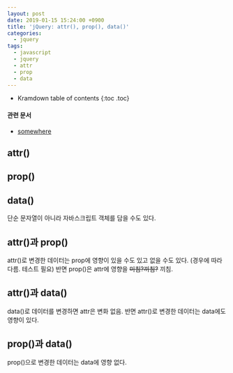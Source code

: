 ```yaml
---
layout: post
date: 2019-01-15 15:24:00 +0900
title: 'jQuery: attr(), prop(), data()'
categories:
  - jquery
tags:
  - javascript
  - jquery
  - attr
  - prop
  - data
---
```


* Kramdown table of contents
{:toc .toc}

#### 관련 문서

- [somewhere](/somewhere)

## attr()

## prop()

## data()

단순 문자열이 아니라 자바스크립트 객체를 담을 수도 있다.

## attr()과 prop()

attr()로 변경한 데이터는 prop에 영향이 있을 수도 있고 없을 수도 있다. (경우에 따라 다름. 테스트 필요) 반면 prop()은 attr에 영향을 ~~미침?끼침?~~ 끼침.

## attr()과 data()

data()로 데이터를 변경하면 attr은 변화 없음. 반면 attr()로 변경한 데이터는 data에도 영향이 있다.

## prop()과 data()

prop()으로 변경한 데이터는 data에 영향 없다.

